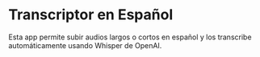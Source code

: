 # Transcriptor en Español

Esta app permite subir audios largos o cortos en español y los transcribe automáticamente usando Whisper de OpenAI.
